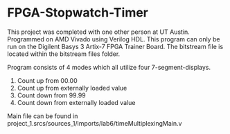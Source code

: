# FPGA-Stopwatch-Timer
This project was completed with one other person at UT Austin.
Programmed on AMD Vivado using Verilog HDL. 
This program can only be run on the Digilent Basys 3 Artix-7 FPGA Trainer Board. 
The bitstream file is located within the bitstream files folder. 

Program consists of 4 modes which all utilize four 7-segment-displays.
1) Count up from 00.00
2) Count up from externally loaded value
3) Count down from 99.99
4) Count down from externally loaded value  

Main file can be found in project_1.srcs/sources_1/imports/lab6/timeMultiplexingMain.v
